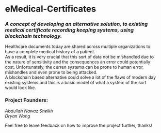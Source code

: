 # eMedical-Certificates
<h3><em>A concept of developing an alternative solution, to existing medical certificate recording keeping systems, using blockchain technology.</em></h3>
<p>Healthcare documents today are shared across multiple organizations to have a complete medical history of a patient.
<br>As a result, it is very crucial that this sort of data not be mishandled due to the nature of sensitivity and the consequences an error could potentially cost. Unfortunately, the curren systems can be prone to human error, mishandles and even prone to being attacked.
<br> A blockchain based alternative could solve a lot of the flaws of modern day existing systems and this is a basic model of what a system of the sort would look like.
</p>

<h3>Project Founders:</h3>
<em><p>Abdullah Nawaz Sheikh
<br>Dryan Wong
</em>
</p>

<p>Feel free to leave feedback on how to improve the project further, thanks!</p>
